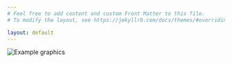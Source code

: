 ```yaml
---
# Feel free to add content and custom Front Matter to this file.
# To modify the layout, see https://jekyllrb.com/docs/themes/#overriding-theme-defaults

layout: default
---
```

![Example graphics]("https://github.com/michallehwark/michallehwark.github.io/blob/main/_graphics/exe1.png")
